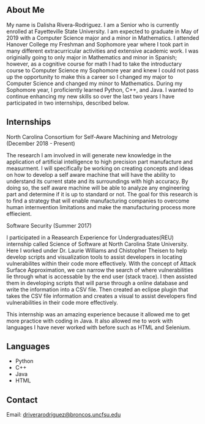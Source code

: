 ## About Me

My name is Dalisha Rivera-Rodriguez. I am a Senior who is currently enrolled at Fayetteville State University. I am expected to graduate in May of 2019 with a Computer Science major and a minor in Mathematics. I attended Hanover College my Freshman and Sophomore year where I took part in many different extracurricular activities and extensive academic work. I was originially going to only major in Mathematics and minor in Spanish; however, as a cognitive course for math I had to take the introductary course to Computer Science my Sophomore year and knew I could not pass up the opportunity to make this a career so I changed my major to Computer Science and changed my minor to Mathematics. During my Sophomore year, I proficiently learned Python, C++, and Java. I wanted to continue enhancing my new skills so over the last two years I have participated in two internships, described below.

## Internships
North Carolina Consortium for Self-Aware Machining and Metrology (December 2018 - Present)

The research I am involved in will generate new knowledge in the application of artificial intelligence to high precision part manufacture and measurment. I will specifically be working on creating concepts and ideas on how to develop a self aware machine that will have the ability to understand its current state and its surroundings with high accuracy. By doing so, the self aware machine will be able to analyze any engineering part and determine if it is up to standard or not. The goal for this research is to find a strategy that will enable manufacturing companies to overcome human internvention limitations and make the manufacturing process more effiecient. 

Software Security (Summer 2017)

I participated in a Reasearch Experience for Undergraduates(REU) internship called Science of Software at North Carolina State University. Here I worked under Dr. Laurie Williams and Chistopher Theisen to help develop scripts and visualization tools to assist developers in locating vulnerabilites within their code more effectively. With the concept of Attack Surface Approximation, we can narrow the search of where vulnerabilities lie through what is accessable by the end user (stack trace). I then assisted them in developing scripts that will parse through a online database and write the information into a CSV file. Then created an eclipse plugin that takes the CSV file information and creates a visual to assist developers find vulnerabilities in their code more effectively. 

This internship was an amazing experience because it allowed me to get more practice with coding in Java. It also allowed me to work with languages I have never worked with before such as HTML and Selenium.

## Languages
- Python
- C++
- Java
- HTML 

## Contact
Email: driverarodriguez@broncos.uncfsu.edu

